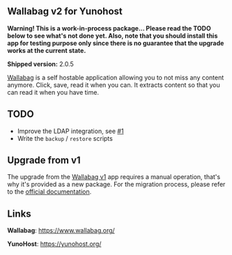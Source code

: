 Wallabag v2 for Yunohost
------------------------

**Warning! This is a work-in-process package... Please read the TODO below
to see what's not done yet. Also, note that you should install this app
for testing purpose only since there is no guarantee that the upgrade works
at the current state.**

**Shipped version:** 2.0.5

[Wallabag](https://www.wallabag.org/) is a self hostable application allowing
you to not miss any content anymore. Click, save, read it when you can. It
extracts content so that you can read it when you have time.

## TODO

 * Improve the LDAP integration, see [#1](https://github.com/YunoHost-Apps/wallabag2_ynh/issues/1)
 * Write the `backup` / `restore` scripts

## Upgrade from v1

The upgrade from the [Wallabag v1](https://github.com/YunoHost-Apps/wallabag_ynh)
app requires a manual operation, that's why it's provided as a new package.
For the migration process, please refer to the
[official documentation](http://doc.wallabag.org/en/master/user/migration.html).

## Links

**Wallabag**: https://www.wallabag.org/

**YunoHost**: https://yunohost.org/
